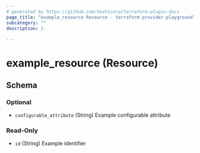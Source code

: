 ```yaml
---
# generated by https://github.com/hashicorp/terraform-plugin-docs
page_title: "example_resource Resource - terraform-provider-playground"
subcategory: ""
description: |-
  
---
```


# example_resource (Resource)





<!-- schema generated by tfplugindocs -->
## Schema

### Optional

- `configurable_attribute` (String) Example configurable attribute

### Read-Only

- `id` (String) Example identifier
